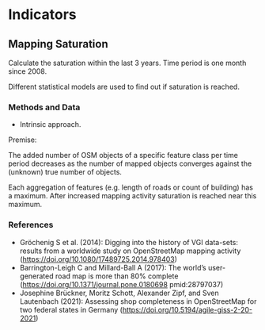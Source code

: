 # Indicators

## Mapping Saturation

Calculate the saturation within the last 3 years.
Time period is one month since 2008.


Different statistical models are used to find out if saturation is reached.


### Methods and Data

- Intrinsic approach.

Premise:

The added number of OSM objects of a specific feature class per time period decreases as the
number of mapped objects converges against the (unknown) true number of objects.

Each aggregation of features (e.g. length of roads or count of building)
has a maximum. After increased mapping activity saturation is reached near this
maximum.



### References

- Gröchenig S et al. (2014): Digging into the history of VGI data-sets: results from
    a worldwide study on OpenStreetMap mapping activity
    (https://doi.org/10.1080/17489725.2014.978403)
- Barrington-Leigh C and Millard-Ball A (2017): The world’s user-generated road map
    is more than 80% complete
    (https://doi.org/10.1371/journal.pone.0180698 pmid:28797037)
- Josephine Brückner, Moritz Schott, Alexander Zipf, and Sven Lautenbach (2021):
    Assessing shop completeness in OpenStreetMap for two federal states in Germany
    (https://doi.org/10.5194/agile-giss-2-20-2021)
